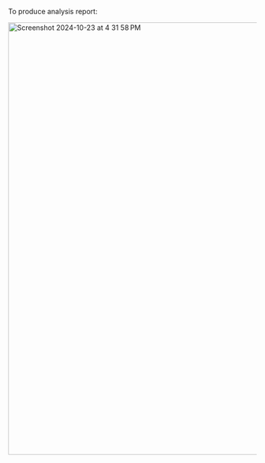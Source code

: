 To produce analysis report:

<img width="877" alt="Screenshot 2024-10-23 at 4 31 58 PM" src="https://github.com/user-attachments/assets/d62bdd37-5ed2-4aaa-ba5f-b5f23e2d6d46">
